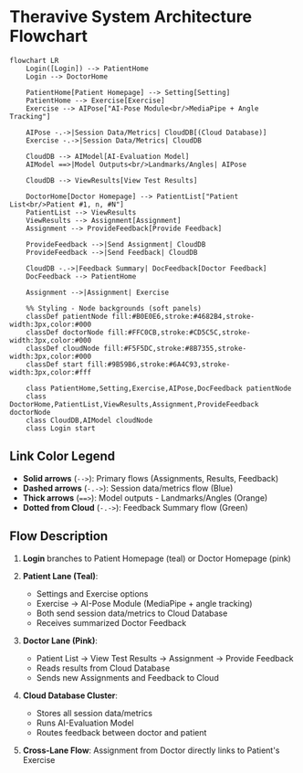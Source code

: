 # Theravive System Architecture Flowchart

```mermaid
flowchart LR
    Login([Login]) --> PatientHome
    Login --> DoctorHome
    
    PatientHome[Patient Homepage] --> Setting[Setting]
    PatientHome --> Exercise[Exercise]
    Exercise --> AIPose["AI-Pose Module<br/>MediaPipe + Angle Tracking"]
    
    AIPose -.->|Session Data/Metrics| CloudDB[(Cloud Database)]
    Exercise -.->|Session Data/Metrics| CloudDB
    
    CloudDB --> AIModel[AI-Evaluation Model]
    AIModel ==>|Model Outputs<br/>Landmarks/Angles| AIPose
    
    CloudDB --> ViewResults[View Test Results]
    
    DoctorHome[Doctor Homepage] --> PatientList["Patient List<br/>Patient #1, n, #N"]
    PatientList --> ViewResults
    ViewResults --> Assignment[Assignment]
    Assignment --> ProvideFeedback[Provide Feedback]
    
    ProvideFeedback -->|Send Assignment| CloudDB
    ProvideFeedback -->|Send Feedback| CloudDB
    
    CloudDB -.->|Feedback Summary| DocFeedback[Doctor Feedback]
    DocFeedback --> PatientHome
    
    Assignment -->|Assignment| Exercise
    
    %% Styling - Node backgrounds (soft panels)
    classDef patientNode fill:#B0E0E6,stroke:#4682B4,stroke-width:3px,color:#000
    classDef doctorNode fill:#FFC0CB,stroke:#CD5C5C,stroke-width:3px,color:#000
    classDef cloudNode fill:#F5F5DC,stroke:#8B7355,stroke-width:3px,color:#000
    classDef start fill:#9B59B6,stroke:#6A4C93,stroke-width:3px,color:#fff
    
    class PatientHome,Setting,Exercise,AIPose,DocFeedback patientNode
    class DoctorHome,PatientList,ViewResults,Assignment,ProvideFeedback doctorNode
    class CloudDB,AIModel cloudNode
    class Login start
```

## Link Color Legend

- **Solid arrows** (`-->`): Primary flows (Assignments, Results, Feedback)
- **Dashed arrows** (`-.->`): Session data/metrics flow (Blue)
- **Thick arrows** (`==>`): Model outputs - Landmarks/Angles (Orange)
- **Dotted from Cloud** (`-.->`): Feedback Summary flow (Green)

## Flow Description

1. **Login** branches to Patient Homepage (teal) or Doctor Homepage (pink)
2. **Patient Lane (Teal)**:
   - Settings and Exercise options
   - Exercise → AI-Pose Module (MediaPipe + angle tracking)
   - Both send session data/metrics to Cloud Database
   - Receives summarized Doctor Feedback

3. **Doctor Lane (Pink)**:
   - Patient List → View Test Results → Assignment → Provide Feedback
   - Reads results from Cloud Database
   - Sends new Assignments and Feedback to Cloud

4. **Cloud Database Cluster**:
   - Stores all session data/metrics
   - Runs AI-Evaluation Model
   - Routes feedback between doctor and patient

5. **Cross-Lane Flow**: Assignment from Doctor directly links to Patient's Exercise

